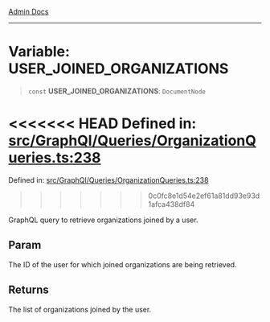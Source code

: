 [Admin Docs](/)

***

# Variable: USER\_JOINED\_ORGANIZATIONS

> `const` **USER\_JOINED\_ORGANIZATIONS**: `DocumentNode`

<<<<<<< HEAD
Defined in: [src/GraphQl/Queries/OrganizationQueries.ts:238](https://github.com/abhassen44/talawa-admin/blob/285f7384c3d26b5028a286d84f89b85120d130a2/src/GraphQl/Queries/OrganizationQueries.ts#L238)
=======
Defined in: [src/GraphQl/Queries/OrganizationQueries.ts:238](https://github.com/PalisadoesFoundation/talawa-admin/blob/main/src/GraphQl/Queries/OrganizationQueries.ts#L238)
>>>>>>> 0c0fc8e1d54e2ef61a81dd93e93d1afca438df84

GraphQL query to retrieve organizations joined by a user.

## Param

The ID of the user for which joined organizations are being retrieved.

## Returns

The list of organizations joined by the user.
